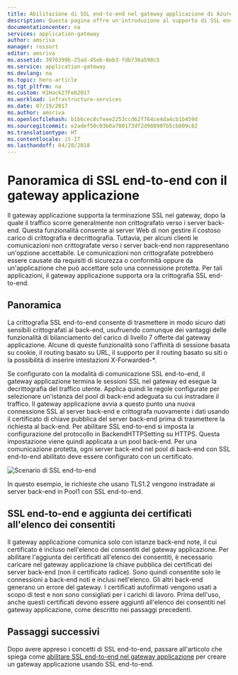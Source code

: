 ```yaml
---
title: Abilitazione di SSL end-to-end nel gateway applicazione di Azure | Microsoft Docs
description: Questa pagina offre un'introduzione al supporto di SSL end-to-end del gateway applicazione.
documentationcenter: na
services: application-gateway
author: amsriva
manager: rossort
editor: amsriva
ms.assetid: 3976399b-25ad-45eb-8eb3-fdb736a598c5
ms.service: application-gateway
ms.devlang: na
ms.topic: hero-article
ms.tgt_pltfrm: na
ms.custom: H1Hack27Feb2017
ms.workload: infrastructure-services
ms.date: 07/19/2017
ms.author: amsriva
ms.openlocfilehash: b1b6cec8cfeee2253ccd62f764ce4da4cb1b459d
ms.sourcegitcommit: e2adef58c03b0a780173df2d988907b5cb809c82
ms.translationtype: HT
ms.contentlocale: it-IT
ms.lasthandoff: 04/28/2018
---
```

# <a name="overview-of-end-to-end-ssl-with-application-gateway"></a>Panoramica di SSL end-to-end con il gateway applicazione

Il gateway applicazione supporta la terminazione SSL nel gateway, dopo la quale il traffico scorre generalmente non crittografato verso i server back-end. Questa funzionalità consente ai server Web di non gestire il costoso carico di crittografia e decrittografia. Tuttavia, per alcuni clienti le comunicazioni non crittografate verso i server back-end non rappresentano un'opzione accettabile. Le comunicazioni non crittografate potrebbero essere causate da requisiti di sicurezza o conformità oppure da un'applicazione che può accettare solo una connessione protetta. Per tali applicazioni, il gateway applicazione supporta ora la crittografia SSL end-to-end.

## <a name="overview"></a>Panoramica

La crittografia SSL end-to-end consente di trasmettere in modo sicuro dati sensibili crittografati al back-end, usufruendo comunque dei vantaggi delle funzionalità di bilanciamento del carico di livello 7 offerte dal gateway applicazione. Alcune di queste funzionalità sono l'affinità di sessione basata su cookie, il routing basato su URL, il supporto per il routing basato su siti o la possibilità di inserire intestazioni X-Forwarded-*.

Se configurato con la modalità di comunicazione SSL end-to-end, il gateway applicazione termina le sessioni SSL nel gateway ed esegue la decrittografia del traffico utente. Applica quindi le regole configurate per selezionare un'istanza del pool di back-end adeguata su cui instradare il traffico. Il gateway applicazione avvia a questo punto una nuova connessione SSL al server back-end e crittografa nuovamente i dati usando il certificato di chiave pubblica del server back-end prima di trasmettere la richiesta al back-end. Per abilitare SSL end-to-end si imposta la configurazione del protocollo in BackendHTTPSetting su HTTPS. Questa impostazione viene quindi applicata a un pool back-end. Per una comunicazione protetta, ogni server back-end nel pool di back-end con SSL end-to-end abilitato deve essere configurato con un certificato.

![Scenario di SSL end-to-end][1]

In questo esempio, le richieste che usano TLS1.2 vengono instradate ai server back-end in Pool1 con SSL end-to-end.

## <a name="end-to-end-ssl-and-whitelisting-of-certificates"></a>SSL end-to-end e aggiunta dei certificati all'elenco dei consentiti

Il gateway applicazione comunica solo con istanze back-end note, il cui certificato è incluso nell'elenco dei consentiti del gateway applicazione. Per abilitare l'aggiunta dei certificati all'elenco dei consentiti, è necessario caricare nel gateway applicazione la chiave pubblica dei certificati dei server back-end (non il certificato radice). Sono quindi consentite solo le connessioni a back-end noti e inclusi nell'elenco. Gli altri back-end generano un errore del gateway. I certificati autofirmati vengono usati a scopo di test e non sono consigliati per i carichi di lavoro. Prima dell'uso, anche questi certificati devono essere aggiunti all'elenco dei consentiti nel gateway applicazione, come descritto nei passaggi precedenti.

## <a name="next-steps"></a>Passaggi successivi

Dopo avere appreso i concetti di SSL end-to-end, passare all'articolo che spiega come [abilitare SSL end-to-end nel gateway applicazione](tutorial-ssl-powershell.md) per creare un gateway applicazione usando SSL end-to-end.

<!--Image references-->

[1]: ./media/ssl-overview/scenario.png
